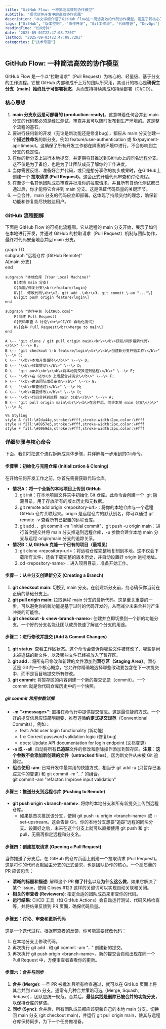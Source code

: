 ```yaml
---
title: "GitHub Flow: 一种简洁高效的协作模型"
subtitle: "现代软件开发中的高效协作实践"
description: "本文详细介绍了GitHub Flow这一简洁高效的代码协作模型，涵盖了其核心工作流程、分支管理策略以及在团队协作中的实际应用。通过清晰的步骤说明和最佳实践分享，帮助开发团队建立规范化的代码提交、审查和部署流程，提升开发效率和代码质量。"
tags: ["GitHub", "版本控制", "协作开发", "Git工作流", "代码管理", "DevOps"]
readingTime: "约8分钟"
date: "2025-09-03T22:47:08.720Z"
lastmod: "2025-09-03T22:47:08.720Z"
categories: ["技术专题"]
---
```

## **GitHub Flow: 一种简洁高效的协作模型**

GitHub Flow 是一个以“拉取请求”（Pull Request）为核心的、轻量级、基于分支的工作流程。它被 GitHub 内部和成千上万的团队所采用，其设计的核心是**确保主分支（main）始终处于可部署状态**，从而支持持续集成和持续部署（CI/CD）。

### **核心思想**

1. **main 分支永远是可部署的 (production-ready)**。这意味着任何合并到 main 分支的代码都必须是经过测试、审查并且可以随时发布到生产环境的。这是整个流程的基石。  
2. 要进行任何新的开发（无论是新功能还是修复bug），都应从 main 分支创建一个**描述性命名**的新分支。例如 feature/user-authentication 或 fix/payment-api-timeout。这确保了所有开发工作都在隔离的环境中进行，不会影响到主分支的稳定性。  
3. 在你的新分支上进行本地提交，并定期将其推送到GitHub上的同名远程分支。这不仅是为了备份，也是为了让团队成员了解你的工作进度。  
4. 当你需要反馈、准备好合并代码，或只是想分享你的初步成果时，在GitHub上创建一个 **拉取请求 (Pull Request)**。这会正式开启代码审查和讨论流程。  
5. 在至少一名其他团队成员审查并批准你的拉取请求，并且所有自动化测试都已通过后，你才能将它合并到 main 分支。这是保证代码质量的关键环节。  
6. 一旦合并，main 分支的代码应立即部署。这体现了持续交付的理念，确保新功能和修复能尽快触达用户。

### **GitHub 流程图解**

下面是 GitHub Flow 的可视化流程图。它从远程的 main 分支开始，展示了如何在本地进行开发，并通过 GitHub 的拉取请求（Pull Request）机制与团队协作，最终将代码安全地合并回 main 分支。

graph TD  
    subgraph "远程仓库 (GitHub Remote)"  
        A\[main 分支\]  
    end

    subgraph "本地仓库 (Your Local Machine)"  
        B(本地 main 分支)  
        C{功能/修复分支\<br\>feature/login}  
        D\[1. 修改代码\<br\>2. git add .\<br\>3. git commit \-am "..."\]  
        E\[git push origin feature/login\]  
    end

    subgraph "协作平台 (GitHub.com)"  
        F(创建 Pull Request)  
        G{代码审查 & 讨论\<br\>CI/CD 自动化测试}  
        H\[合并 Pull Request\<br\>Merge to main\]  
    end

    A \-- "git clone / git pull origin main\<br\>\<b\>获取/同步最新代码\</b\>" \--\> B;  
    B \-- "git checkout \-b feature/login\<br\>\<b\>创建新分支开始工作\</b\>" \--\> C;  
    C \-- "\<b\>本地开发循环\</b\>" \--\> D;  
    D \-- "\<b\>频繁提交\</b\>" \--\> D;  
    D \-- "git push\<br\>\<b\>将本地提交推送到远程\</b\>" \--\> E;  
    E \-- "\<b\>在 GitHub 上发起合并请求\</b\>" \--\> F;  
    F \-- "\<b\>邀请团队成员审查\</b\>" \--\> G;  
    G \-- "\<b\>审查通过\</b\>" \--\> H;  
    G \-- "\<b\>需要修改\</b\>" \--\> D;  
    H \-- "\<b\>代码合并到远程 main 分支\</b\>" \--\> A;  
    B \-- "git pull origin main\<br\>\<b\>在合并后，同步本地 main 分支\</b\>" \--\> A;

    %% Styling  
    style A fill:\#2da44e,stroke:\#fff,stroke-width:2px,color:\#fff  
    style H fill:\#8957e5,stroke:\#fff,stroke-width:2px,color:\#fff  
    style F fill:\#0969da,stroke:\#fff,stroke-width:2px,color:\#fff

### **详细步骤与核心命令**

下面，我们将把这个流程拆解成具体步骤，并详解每一步用到的Git命令。

#### **步骤零：初始化与克隆仓库 (Initialization & Cloning)**

在开始任何开发工作之前，你首先需要获取代码仓库。

* **情况A：将一个全新的本地项目上传到 GitHub**  
  1. git init：在本地项目文件夹中初始化 Git 仓库。此命令会创建一个 .git 隐藏目录，用于存放所有的版本历史和元数据。  
  2. git remote add origin \<repository-url\>：将你的本地仓库与一个远程 GitHub 仓库关联起来。origin 是远程仓库的默认别名，你可以通过 git remote \-v 查看所有已配置的远程仓库。  
  3. git add .、git commit \-m "Initial commit"、git push \-u origin main：进行首次提交并将 main 分支推送到远程仓库，-u 参数会建立本地 main 分支与远程 origin/main 分支的追踪关系。  
* **情况B：从 GitHub 克隆一个已有的项目（最常见）**  
  1. git clone \<repository-url\>：将远程仓库完整地复制到本地。这不仅会下载所有文件，还会下载完整的版本历史，并自动设置好 origin 远程地址。  
  2. cd \<repository-name\>：进入项目目录，准备开始工作。

#### **步骤一：从主分支创建新分支 (Creating a Branch)**

1. **git checkout main**: 切换到 main 分支。在创建新分支前，务必确保你当前在正确的基础分支上。  
2. **git pull origin main**: 拉取远程 main 分支的最新代码。这是至关重要的一步，可以避免你的新功能是基于过时的代码开发的，从而减少未来合并时产生冲突的可能性。  
3. **git checkout \-b \<new-branch-name\>**: 创建并立即切换到一个新的功能分支。一个好的分支名能让团队成员快速了解这个分支的用途。

#### **步骤二：进行修改并提交 (Add & Commit Changes)**

1. **git status**: 查看工作区状态。这个命令会告诉你哪些文件被修改了、哪些是尚未被追踪的新文件，以及哪些文件已经被放入了暂存区。  
2. **git add .**: 将所有已修改和新建的文件添加到**暂存区（Staging Area）**。暂存区是 Git 的一个核心概念，它允许你精确地选择哪些改动要包含在下一次提交中，而不是盲目地提交所有修改。  
3. **git commit**: 将暂存区的内容创建一个新的提交记录（commit）。一个 commit 就是你代码仓库历史中的一个快照。

##### **git commit 常用参数详解**

* **\-m "\<message\>"**: 直接在命令行中提供提交信息。这是最快捷的方式。一个好的提交信息应该简明扼要，推荐遵循**约定式提交规范**（Conventional Commits），例如：  
  * feat: Add user login functionality (新功能)  
  * fix: Correct password validation logic (修复bug)  
  * docs: Update API documentation for login endpoint (文档变更)  
* **\-a 或 \--all**: 自动将所有**已追踪**文件的修改和删除操作添加到暂存区。**注意：这个参数不会添加新创建的文件（untracked files）**，因为新文件从未被 Git 追踪过。  
* **组合使用 \-am**: 日常开发中最常用的快捷方式，相当于 git add \-u (只暂存已追踪文件的变更) 和 git commit \-m "..." 的组合。  
  git commit \-am "refactor: Improve input validation"

#### **步骤三：推送分支到远程仓库 (Pushing to Remote)**

* **git push origin \<branch-name\>**: 将你的本地分支和所有新提交上传到远程仓库。  
  * 如果是首次推送该分支，使用 git push \-u origin \<branch-name\> 或 \--set-upstream。这会告诉 Git，你的本地分支想要“追踪”远程的同名分支。设置好之后，未来在这个分支上就可以直接使用 git push 和 git pull，无需再指定远程和分支名。

#### **步骤四：创建拉取请求 (Opening a Pull Request)**

当你推送了分支后，在 GitHub 的仓库页面上创建一个拉取请求 (Pull Request)。这是将你的代码贡献回主分支的正式请求，也是团队协作的核心。一个高质量的 PR 应该包含：

* **清晰的标题和描述**: 解释这个 PR **做了什么**以及**为什么这么做**。如果它解决了某个 Issue，使用 Closes \#123 这样的关键词可以实现自动关联和关闭。  
* **相关的审查者 (Reviewers)**: 指定合适的团队成员来审查你的代码。  
* **运行结果**: CI/CD 工具（如 GitHub Actions）会自动运行测试、代码风格检查等，并将结果反馈到 PR 页面，确保代码质量。

#### **步骤五：讨论、审查和更新代码**

这是一个迭代过程。根据审查者的反馈，你可能需要修改代码：

1. 在本地分支上修改代码。  
2. 再次执行 git add . 和 git commit \-am "..." 创建新的提交。  
3. 再次执行 git push origin \<branch-name\>。新的提交会自动出现在同一个 Pull Request 中，方便审查者查看你的更新。

#### **步骤六：合并与同步**

1. **合并 (Merge)**: 一旦 PR 被批准且所有检查通过，就可以在 GitHub 页面上将其合并到 main 分支。通常有几种合并策略可选（Merge, Squash, Rebase），团队应统一规范。合并后，**最佳实践是删除已被合并的功能分支**，以保持仓库的整洁。  
2. **同步 (Sync)**: 合并后，所有团队成员都应该更新自己的本地 main 分支。切换回 main 分支 (git checkout main)，并运行 git pull origin main，使其与远程仓库保持同步，为下一个任务做准备。
